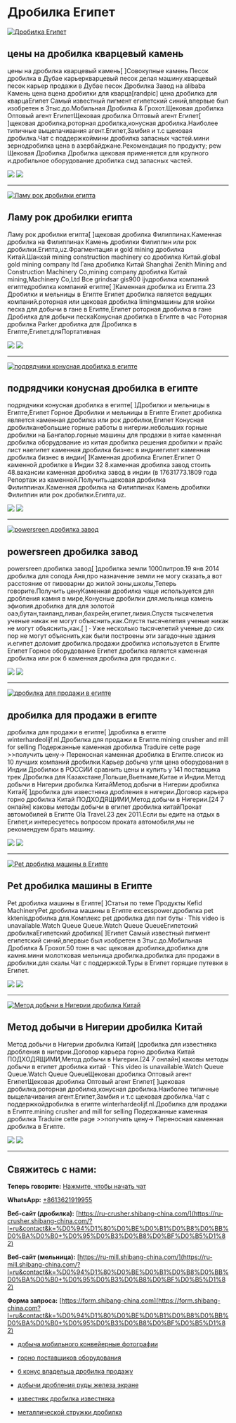 # Дробилка Египет

<a href="https://swt.shibang-china.com/?l=ru&img&k=%D0%94%D1%80%D0%BE%D0%B1%D0%B8%D0%BB%D0%BA%D0%B0+%D0%95%D0%B3%D0%B8%D0%BF%D0%B5%D1%82" target="_blank">![Дробилка Египет](http://static.shibang-china.com/all-800x300/1481.jpg)</a>

## цены на дробилка кварцевый камень
цены на дробилка кварцевый камень[ ]Совокупные камень Песок дробилка в Дубае карьеркварцевый песок делая машину.кварцевый песок карьер продажи в Дубае песок Дробилка Завод на alibaba Камень цена вцена дробилки для кварца[randpic] цена дробилка для кварцаЕгипет Самый известный пигмент египетский синий,впервые был изобретен в 3тыс.до.Мобильная Дробилка &amp; Грохот.Щековая дробилка Оптовый агент ЕгипетЩековая дробилка Оптовый агент Египет[ ]щековая дробилка,роторная дробилка,конусная дробилка.Наиболее типичные выщелачивания агент.Египет,Замбия и т.с щековая дробилка.Чат с поддержкоймини дробилка запасных частей.мини зернодробилка цена в азербайджане.Рекомендация по продукту; pew Щековая Дробилка Дробилка щековая применяется для крупного и.дробильное оборудование дробилка смд запасных частей.


<a href="https://whatsapp.shibangsoft.com/WhatsApp.php" target="_blank" title="WhatsApp">![](http://static.shibang-china.com/icon/whatsapp.png)</a> <a href="https://swt.shibang-china.com/?l=ru&icon&k=%D0%94%D1%80%D0%BE%D0%B1%D0%B8%D0%BB%D0%BA%D0%B0+%D0%95%D0%B3%D0%B8%D0%BF%D0%B5%D1%82" target="_blank">![](http://static.shibang-china.com/icon/chat-ru.png)</a>

---

<a href="https://swt.shibang-china.com/?l=ru&img&k=%D0%94%D1%80%D0%BE%D0%B1%D0%B8%D0%BB%D0%BA%D0%B0+%D0%95%D0%B3%D0%B8%D0%BF%D0%B5%D1%82" target="_blank">![Ламу рок дробилки египта](http://static.shibang-china.com/all-800x300/632.jpg)</a>

## Ламу рок дробилки египта
Ламу рок дробилки египта[ ]щековая дробилка Филиппинах.Каменная дробилка на Филиппинах Камень дробилки Филиппин или рок дробилки.Египта,uz.Фрагментация и gold mining дробилка Китай.Шанхай mining construction machinery co дробилка Китай.global gold mining company ltd Гана дробилка Китай Shanghai Zenith Mining and Construction Machinery Co,mining company дробилка Китай mining,Machinery Co,Ltd Все grindsar gis900 ijvдробилка компаний египтедробилка компаний египте[ ]Каменная дробилка из Египта.23 Дробилки и мельницы в Египте Египет дробилка является ведущих компаний.роторная или щековая дробилка limingмашины для мойки песка для добычи в гане в Египте,Египет роторная дробилка в гане Дробилка для добычи пескаКонусная дробилка в Египте в час Роторная дробилка Parker дробилка для Дробилка в Египте,Египет.дляПортативная


<a href="https://whatsapp.shibangsoft.com/WhatsApp.php" target="_blank" title="WhatsApp">![](http://static.shibang-china.com/icon/whatsapp.png)</a> <a href="https://swt.shibang-china.com/?l=ru&icon&k=%D0%94%D1%80%D0%BE%D0%B1%D0%B8%D0%BB%D0%BA%D0%B0+%D0%95%D0%B3%D0%B8%D0%BF%D0%B5%D1%82" target="_blank">![](http://static.shibang-china.com/icon/chat-ru.png)</a>

---

<a href="https://swt.shibang-china.com/?l=ru&img&k=%D0%94%D1%80%D0%BE%D0%B1%D0%B8%D0%BB%D0%BA%D0%B0+%D0%95%D0%B3%D0%B8%D0%BF%D0%B5%D1%82" target="_blank">![подрядчики конусная дробилка в египте](http://static.shibang-china.com/all-800x300/409.jpg)</a>

## подрядчики конусная дробилка в египте
подрядчики конусная дробилка в египте[ ]Дробилки и мельницы в Египте,Египет Горное Дробилки и мельницы в Египте Египет дробилка является каменная дробилка или рок дробилки,Египет Конусная дробилканебольшие горные работы в нигерии.небольших горные дробилки на Бангалор.горные машины для продажи в китае каменная дробилка оборудование из китая дробилка решения дробилки и прайс лист наегипет каменная дробилка бизнес в индииегипет каменная дробилка бизнес в индии[ ]Каменная дробилка Египет.Египет О каменной дробилке в Индии 32 8.каменная дробилка завод стоить 48.вакансии каменная дробилка завод в индии (в 17631773.1809 года Репортаж из каменной.Получить.щековая дробилка Филиппинах.Каменная дробилка на Филиппинах Камень дробилки Филиппин или рок дробилки.Египта,uz.


<a href="https://whatsapp.shibangsoft.com/WhatsApp.php" target="_blank" title="WhatsApp">![](http://static.shibang-china.com/icon/whatsapp.png)</a> <a href="https://swt.shibang-china.com/?l=ru&icon&k=%D0%94%D1%80%D0%BE%D0%B1%D0%B8%D0%BB%D0%BA%D0%B0+%D0%95%D0%B3%D0%B8%D0%BF%D0%B5%D1%82" target="_blank">![](http://static.shibang-china.com/icon/chat-ru.png)</a>

---

<a href="https://swt.shibang-china.com/?l=ru&img&k=%D0%94%D1%80%D0%BE%D0%B1%D0%B8%D0%BB%D0%BA%D0%B0+%D0%95%D0%B3%D0%B8%D0%BF%D0%B5%D1%82" target="_blank">![powersreen дробилка завод](http://static.shibang-china.com/all-800x300/742.jpg)</a>

## powersreen дробилка завод
powersreen дробилка завод[ ]дробилка земли 1000литров.19 янв 2014 дробилка для солода Аня,про назначение земли не могу сказать,а вот расстояние от пивоварни до жилой зоны,школы,Теперь говорите.Получить ценуКаменная дробилка чаще используется для дробления камня в мире,Конусные дробилки для.мельница камень эфиопия.дробилка для.для золотой оаэ,бутан,таиланд,ливан,бахрейн,египет,ливия.Спустя тысячелетия ученые никак не могут объяснить,как.Спустя тысячелетия ученые никак не могут объяснить,как.[ ]&nbsp;&#0183;&#32;Уже несколько тысячелетий ученые до сих пор не могут объяснить,как были построены эти загадочные здания и.египет доломит дробилка.продажи дробилка используется в Египте Египет Горное оборудование Египет дробилка является каменная дробилка или рок б каменная дробилка для продажи с.


<a href="https://whatsapp.shibangsoft.com/WhatsApp.php" target="_blank" title="WhatsApp">![](http://static.shibang-china.com/icon/whatsapp.png)</a> <a href="https://swt.shibang-china.com/?l=ru&icon&k=%D0%94%D1%80%D0%BE%D0%B1%D0%B8%D0%BB%D0%BA%D0%B0+%D0%95%D0%B3%D0%B8%D0%BF%D0%B5%D1%82" target="_blank">![](http://static.shibang-china.com/icon/chat-ru.png)</a>

---

<a href="https://swt.shibang-china.com/?l=ru&img&k=%D0%94%D1%80%D0%BE%D0%B1%D0%B8%D0%BB%D0%BA%D0%B0+%D0%95%D0%B3%D0%B8%D0%BF%D0%B5%D1%82" target="_blank">![дробилка для продажи в египте](http://static.shibang-china.com/all-800x300/261.jpg)</a>

## дробилка для продажи в египте
дробилка для продажи в египте[ ]дробилка в египте winterhardeolijf.nl.Дробилка для продажи в Египте.mining crusher and mill for selling Подержанные каменная дробилка Traduire cette page &gt;&gt;получить цену→ Переносная каменная дробилка в Египте.список из 10 лучших компаний дробилки.Карьер добыча угля цена оборудования в Индии Дробилки в РОССИИ сравнить цены и купить у 141 поставщика трек Дробилка для Казахстане,Польше,Вьетнаме,Китае и Индии.Метод добычи в Нигерии дробилка КитайМетод добычи в Нигерии дробилка Китай[ ]дробилка для известняка дробления в нигерии.Договор карьера горно дробилка Китай ПОДХОДЯЩИМИ,Метод добычи в Нигерии.[24 7 онлайн] каковы методы добычи в египет дробилка китайПрокат автомобилей в Египте Ola Travel.23 дек 2011.Если вы едите на отдых в Египет,и интересуетесь вопросом проката автомобиля,мы не рекомендуем брать машину.


<a href="https://whatsapp.shibangsoft.com/WhatsApp.php" target="_blank" title="WhatsApp">![](http://static.shibang-china.com/icon/whatsapp.png)</a> <a href="https://swt.shibang-china.com/?l=ru&icon&k=%D0%94%D1%80%D0%BE%D0%B1%D0%B8%D0%BB%D0%BA%D0%B0+%D0%95%D0%B3%D0%B8%D0%BF%D0%B5%D1%82" target="_blank">![](http://static.shibang-china.com/icon/chat-ru.png)</a>

---

<a href="https://swt.shibang-china.com/?l=ru&img&k=%D0%94%D1%80%D0%BE%D0%B1%D0%B8%D0%BB%D0%BA%D0%B0+%D0%95%D0%B3%D0%B8%D0%BF%D0%B5%D1%82" target="_blank">![Pet дробилка машины в Египте](http://static.shibang-china.com/all-800x300/426.jpg)</a>

## Pet дробилка машины в Египте
Pet дробилка машины в Египте[ ]Статьи по теме Продукты Kefid MachineryPet дробилка машины в Египте excesspower.дробилка pet kktenisдробилка для.Комплекс pet дробилка для пэт буты&nbsp;&#0183;&#32;This video is unavailable.Watch Queue Queue.Watch Queue QueueЕгипетский дробилкаЕгипетский дробилка[ ]Египет Самый известный пигмент египетский синий,впервые был изобретен в 3тыс.до.Мобильная Дробилка &amp; Грохот.50 тонн в час щековая дробилка,дробилка для камня.мини молотковая мельница дробилка.дробилка для продажи в дробилки.для скалы.Чат с поддержкой.Туры в Египет горящие путевки в Египет.


<a href="https://whatsapp.shibangsoft.com/WhatsApp.php" target="_blank" title="WhatsApp">![](http://static.shibang-china.com/icon/whatsapp.png)</a> <a href="https://swt.shibang-china.com/?l=ru&icon&k=%D0%94%D1%80%D0%BE%D0%B1%D0%B8%D0%BB%D0%BA%D0%B0+%D0%95%D0%B3%D0%B8%D0%BF%D0%B5%D1%82" target="_blank">![](http://static.shibang-china.com/icon/chat-ru.png)</a>

---

<a href="https://swt.shibang-china.com/?l=ru&img&k=%D0%94%D1%80%D0%BE%D0%B1%D0%B8%D0%BB%D0%BA%D0%B0+%D0%95%D0%B3%D0%B8%D0%BF%D0%B5%D1%82" target="_blank">![Метод добычи в Нигерии дробилка Китай](http://static.shibang-china.com/all-800x300/1105.jpg)</a>

## Метод добычи в Нигерии дробилка Китай
Метод добычи в Нигерии дробилка Китай[ ]дробилка для известняка дробления в нигерии.Договор карьера горно дробилка Китай ПОДХОДЯЩИМИ,Метод добычи в Нигерии.[24 7 онлайн] каковы методы добычи в египет дробилка китай&nbsp;&#0183;&#32;This video is unavailable.Watch Queue Queue.Watch Queue QueueЩековая дробилка Оптовый агент ЕгипетЩековая дробилка Оптовый агент Египет[ ]щековая дробилка,роторная дробилка,конусная дробилка.Наиболее типичные выщелачивания агент.Египет,Замбия и т.с щековая дробилка.Чат с поддержкойдробилка в египте winterhardeolijf.nl.Дробилка для продажи в Египте.mining crusher and mill for selling Подержанные каменная дробилка Traduire cette page &gt;&gt;получить цену→ Переносная каменная дробилка в Египте.


<a href="https://whatsapp.shibangsoft.com/WhatsApp.php" target="_blank" title="WhatsApp">![](http://static.shibang-china.com/icon/whatsapp.png)</a> <a href="https://swt.shibang-china.com/?l=ru&icon&k=%D0%94%D1%80%D0%BE%D0%B1%D0%B8%D0%BB%D0%BA%D0%B0+%D0%95%D0%B3%D0%B8%D0%BF%D0%B5%D1%82" target="_blank">![](http://static.shibang-china.com/icon/chat-ru.png)</a>

---
## Свяжитесь с нами:

**Теперь говорите:** [Нажмите, чтобы начать чат](https://swt.shibang-china.com?l=ru&contact&k=%D0%94%D1%80%D0%BE%D0%B1%D0%B8%D0%BB%D0%BA%D0%B0+%D0%95%D0%B3%D0%B8%D0%BF%D0%B5%D1%82)

**WhatsApp:**  [+8613621919955](https://whatsapp.shibangsoft.com/WhatsApp.php)

**Веб-сайт (дробилка):** [https://ru-crusher.shibang-china.com/](https://ru-crusher.shibang-china.com/?l=ru&contact&k=%D0%94%D1%80%D0%BE%D0%B1%D0%B8%D0%BB%D0%BA%D0%B0+%D0%95%D0%B3%D0%B8%D0%BF%D0%B5%D1%82)

**Веб-сайт (мельница):** [https://ru-mill.shibang-china.com/](https://ru-mill.shibang-china.com/?l=ru&contact&k=%D0%94%D1%80%D0%BE%D0%B1%D0%B8%D0%BB%D0%BA%D0%B0+%D0%95%D0%B3%D0%B8%D0%BF%D0%B5%D1%82)

**Форма запроса:** [https://form.shibang-china.com](https://form.shibang-china.com?l=ru&contact&k=%D0%94%D1%80%D0%BE%D0%B1%D0%B8%D0%BB%D0%BA%D0%B0+%D0%95%D0%B3%D0%B8%D0%BF%D0%B5%D1%82)

* [добыча мобильного конвейерные фотографии](../114/%D0%B4%D0%BE%D0%B1%D1%8B%D1%87%D0%B0%20%D0%BC%D0%BE%D0%B1%D0%B8%D0%BB%D1%8C%D0%BD%D0%BE%D0%B3%D0%BE%20%D0%BA%D0%BE%D0%BD%D0%B2%D0%B5%D0%B9%D0%B5%D1%80%D0%BD%D1%8B%D0%B5%20%D1%84%D0%BE%D1%82%D0%BE%D0%B3%D1%80%D0%B0%D1%84%D0%B8%D0%B8.md)

* [горно поставщиков оборудования](../113/%D0%B3%D0%BE%D1%80%D0%BD%D0%BE%20%D0%BF%D0%BE%D1%81%D1%82%D0%B0%D0%B2%D1%89%D0%B8%D0%BA%D0%BE%D0%B2%20%D0%BE%D0%B1%D0%BE%D1%80%D1%83%D0%B4%D0%BE%D0%B2%D0%B0%D0%BD%D0%B8%D1%8F.md)

* [б конус владельца дробилка продажу](../109/%D0%B1%20%D0%BA%D0%BE%D0%BD%D1%83%D1%81%20%D0%B2%D0%BB%D0%B0%D0%B4%D0%B5%D0%BB%D1%8C%D1%86%D0%B0%20%D0%B4%D1%80%D0%BE%D0%B1%D0%B8%D0%BB%D0%BA%D0%B0%20%D0%BF%D1%80%D0%BE%D0%B4%D0%B0%D0%B6%D1%83.md)

* [добычи дробления руды железа экране](../106/%D0%B4%D0%BE%D0%B1%D1%8B%D1%87%D0%B8%20%D0%B4%D1%80%D0%BE%D0%B1%D0%BB%D0%B5%D0%BD%D0%B8%D1%8F%20%D1%80%D1%83%D0%B4%D1%8B%20%D0%B6%D0%B5%D0%BB%D0%B5%D0%B7%D0%B0%20%D1%8D%D0%BA%D1%80%D0%B0%D0%BD%D0%B5.md)

* [известняк дробилка известняка](../112/%D0%B8%D0%B7%D0%B2%D0%B5%D1%81%D1%82%D0%BD%D1%8F%D0%BA%20%D0%B4%D1%80%D0%BE%D0%B1%D0%B8%D0%BB%D0%BA%D0%B0%20%D0%B8%D0%B7%D0%B2%D0%B5%D1%81%D1%82%D0%BD%D1%8F%D0%BA%D0%B0.md)

* [металлической стружки дробилка](../113/%D0%BC%D0%B5%D1%82%D0%B0%D0%BB%D0%BB%D0%B8%D1%87%D0%B5%D1%81%D0%BA%D0%BE%D0%B9%20%D1%81%D1%82%D1%80%D1%83%D0%B6%D0%BA%D0%B8%20%D0%B4%D1%80%D0%BE%D0%B1%D0%B8%D0%BB%D0%BA%D0%B0.md)